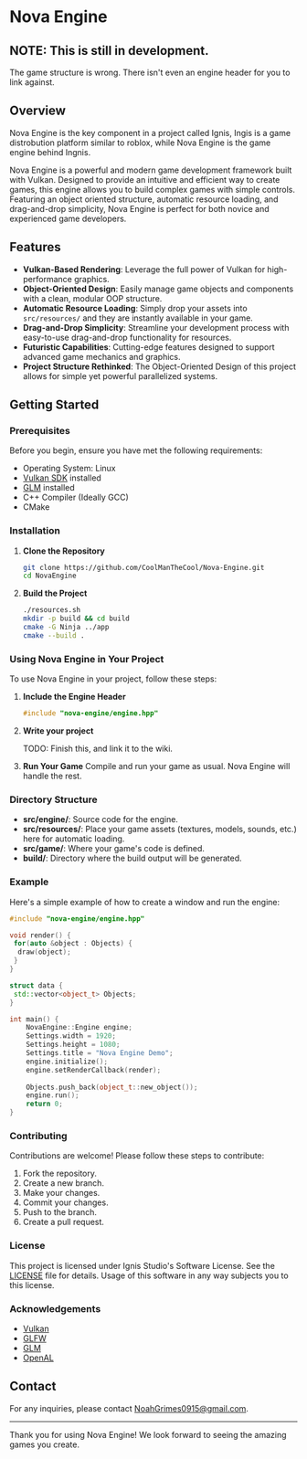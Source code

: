 # Nova Engine

## NOTE: This is still in development.
The game structure is wrong.
There isn't even an engine header for you to link against.

## Overview

Nova Engine is the key component in a project called Ignis, Ingis is a game distrobution platform similar to roblox, while Nova Engine is the game engine behind Ingnis.

Nova Engine is a powerful and modern game development framework built with Vulkan. Designed to provide an intuitive and efficient way to create games, this engine allows you to build complex games with simple controls. Featuring an object oriented structure, automatic resource loading, and drag-and-drop simplicity, Nova Engine is perfect for both novice and experienced game developers.

## Features

- **Vulkan-Based Rendering**: Leverage the full power of Vulkan for high-performance graphics.
- **Object-Oriented Design**: Easily manage game objects and components with a clean, modular OOP structure.
- **Automatic Resource Loading**: Simply drop your assets into `src/resources/` and they are instantly available in your game.
- **Drag-and-Drop Simplicity**: Streamline your development process with easy-to-use drag-and-drop functionality for resources.
- **Futuristic Capabilities**: Cutting-edge features designed to support advanced game mechanics and graphics.
- **Project Structure Rethinked**: The Object-Oriented Design of this project allows for simple yet powerful parallelized systems.

## Getting Started

### Prerequisites

Before you begin, ensure you have met the following requirements:
- Operating System: Linux
- [Vulkan SDK](https://vulkan.lunarg.com/sdk/home) installed
- [GLM](https://github.com/g-truc/glm) installed
- C++ Compiler (Ideally GCC)
- CMake

### Installation

1. **Clone the Repository**
   ```bash
   git clone https://github.com/CoolManTheCool/Nova-Engine.git
   cd NovaEngine
   ```

3. **Build the Project**
   ```bash
   ./resources.sh
   mkdir -p build && cd build
   cmake -G Ninja ../app
   cmake --build .
   ```

### Using Nova Engine in Your Project

To use Nova Engine in your project, follow these steps:

1. **Include the Engine Header**
   ```cpp
   #include "nova-engine/engine.hpp"
   ```

2. **Write your project**
 
   TODO: Finish this, and link it to the wiki.

4. **Run Your Game**
   Compile and run your game as usual. Nova Engine will handle the rest.

### Directory Structure

- **src/engine/**: Source code for the engine.
- **src/resources/**: Place your game assets (textures, models, sounds, etc.) here for automatic loading.
- **src/game/**: Where your game's code is defined.
- **build/**: Directory where the build output will be generated.

### Example

Here's a simple example of how to create a window and run the engine:

```cpp
#include "nova-engine/engine.hpp"

void render() {
 for(auto &object : Objects) {
  draw(object);
 }
}

struct data {
 std::vector<object_t> Objects;
}

int main() {
    NovaEngine::Engine engine;
    Settings.width = 1920;
    Settings.height = 1080;
    Settings.title = "Nova Engine Demo";
    engine.initialize();
    engine.setRenderCallback(render);
    
    Objects.push_back(object_t::new_object());
    engine.run();
    return 0;
}
```

### Contributing

Contributions are welcome! Please follow these steps to contribute:
1. Fork the repository.
2. Create a new branch.
3. Make your changes.
4. Commit your changes.
5. Push to the branch.
6. Create a pull request.

### License

This project is licensed under Ignis Studio's Software License. See the [LICENSE](LICENSE) file for details.
Usage of this software in any way subjects you to this license. 

### Acknowledgements

- [Vulkan](https://www.vulkan.org/)
- [GLFW](https://www.glfw.org/)
- [GLM](https://github.com/g-truc/glm)
- [OpenAL](https://www.openal.org/)

## Contact

For any inquiries, please contact [NoahGrimes0915@gmail.com](mailto:NoahGrimes0915@gmail.com).

---

Thank you for using Nova Engine! We look forward to seeing the amazing games you create.
